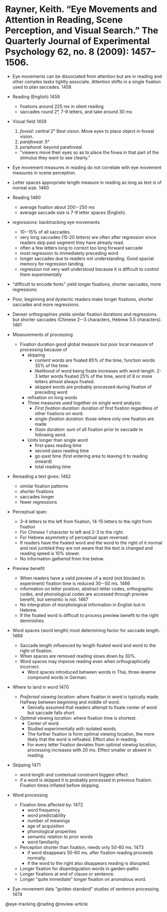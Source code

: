 # Rayner, Keith. “Eye Movements and Attention in Reading, Scene Perception, and Visual Search.” The Quarterly Journal of Experimental Psychology 62, no. 8 (2009): 1457–1506.

- Eye movements can be dissociated from attention but are in reading and other complex tasks tightly associate. Attention shifts in a single fixation used to plan saccades. 1458

- Reading (English) 1459
  - fixations around 225 ms in silent reading
  - saccades round 2°, 7-9 letters, and take around 30 ms 

- Visual field 1459
  1. *foveal*: central 2° Best vision. Move eyes to place object in foveal vision.
  2. *parafoveal*: 5°
  3. *peripheral*: beyond parafoveal

  - "viewers move their eyes so as to place the fovea in that part of the stimulus they want to see clearly."

- Eye movement measures in reading do not correlate with eye movement measures in scene perception.


- Letter spaces appropriate length measure in reading as long as text is of normal size. 1460

- Reading 1460
  - average fixation about 200--250 ms
  - average saccade size is 7-9 letter spaces (English).

- *regressions*: backtracking eye movements 
  - 10--15% of all saccades. 
  - very long saccades (15-20 letters) are often after regression since readers skip past segment they have already read.
  - often a few letters long to correct too long forward saccade 
  - most regression to immediately preceding word
  - longer saccades due to readers not understanding. Good spacial memory for regression landing.
  - regression not very well understood because it is difficult to control them experimentally

- "difficult to encode fonts" yield longer fixations, shorter saccades, more regressions

- Poor, beginning and dyslectic readers make longer fixations, shorter saccades and more regressions.

- Denser orthographies yields similar fixation durations and regressions but shorter saccades (Chinese 2--3 characters, Hebrew 5.5 characters). 1461

- Measurements of processing
  - Fixation duration good global measure but poor local measure of processing because of
    - skipping 
      - content words are fixated 85% of the time, function words 35% of the time.
      - likelihood of word being fixate increases with word-length. 2-3 letter words fixated 25% of the time, word of 8 or more letters almost always fixated.
      - skipped words are probably processed during fixation of preceding word
    - refixation on long words
    - Three measures used together on single word analysis:
      - *First fixation duration*: duration of first fixation regardless of other fixations on word.
      - *single-fixation duration*: those where only one fixation are made
      - *Gaze duration*: sum of all fixation prior to saccade to following word.
    - Units longer than single word
      - first-pass reading time
      - second-pass reading time
      - go-past time (first entering area to leaving it to reading onward)
      - total reading time

- Rereading a text gives: 1462
  - similar fixation patterns
  - shorter fixations
  - saccades longer
  - fewer regressions

- Perceptual span: 
  - 3-4 letters to the left from fixation, 14-15 letters to the right from fixation
  - For Chinese 1 character to left and 2-3 to the right.
  - For Hebrew asymmetry of perceptual span reversed.
  - If readers have the fixated word and the word to the right of it normal and rest jumbled they are not aware that the text is changed and reading speed is 10% slower.
  - No information gathered from line below.

- Preview benefit
  - When readers have a valid preview of a word (not blocked in experiment) fixation time is reduced 30--50 ms. 1466
  - information on letter position, abstract letter codes, orthographic codes, and phonological codes are accessed through preview benefit, but semantic is not. 1467
  - No intergration of morphological information in English but in Hebrew.
  - If the fixated word is difficult to process preview benefit to the right deminishes.

- Word spaces (word length) most determining factor for saccade length. 1469
  - Saccade length influenced by length fixated word and word to the right of fixation.
  - When spaces are removed reading slows down by 30%.
  - Word spaces may improve reading even when orthographically incorrect.
    - Word spaces introduced between words in Thai, three-lexeme compound words in German.

- Where to land in word 1470
  - *Preferred viewing location*: where fixation in word is typically made. Halfway between beginning and middle of word.
    - Genrally assumed that readers attempt to fixate center of word but saccade falls short.
  - *Optimal viewing location*: where fixation time is shortest.
    - Center of word.
    - Studied experimentally with isolated words.
    - The further fixation is form optimal viewing location, the more likely that the word is refixated. Effect also in reading.
    - For every letter fixation deviates from optimal viewing location, processing increases with 20 ms. Effect smaller or absent in reading.

- Skipping 1471
  - word length and contextual constraint biggest effect.
  - if a word is skipped it is probably processed in previous fixation. Fixation times inflated before skipping.

- Word processing 
  - Fixation time affected by: 1472
    - word frequency
    - word predictability
    - number of meanings
    - age of acquisition
    - phonological properties
    - semantic relation to prior words
    - word familiarity
  - Perception shorter than fixation, needs only 50-60 ms. 1473
    - if word disappears 50-60 ms. after fixation reading proceeds normally.  
    - if the word to the right also disappears reading is disrupted.
  - Longer fixation for disambiguation words in garden-paths
  - Longer fixations at end of clause or sentence.
  - Longer "quite immediate" longer fixation on anomalous word.

- Eye-movement data "golden standard" studies of sentence processing. 1474

@eye-tracking
@rading
@review-article








